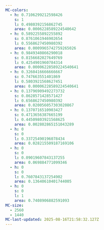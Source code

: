 ```yaml
---
MC-colors:
  - h: 0.7106299212598426
    s: 1
    l: 0.4980392156862745
    area: 0.0006228589224540642
  - h: 0.5892255892255892
    s: 0.8761061946902654
    l: 0.5568627450980392
    area: 0.0009965742759265026
  - h: 0.9849340866290018
    s: 0.8156682027649769
    l: 0.4254901960784314
    area: 0.00006228589224540641
  - h: 0.3260416666666667
    s: 0.747663551401869
    l: 0.5803921568627451
    area: 0.00006228589224540641
  - h: 0.13796909492273732
    s: 0.8628571428571427
    l: 0.6568627450980392
    area: 0.020056057303020867
  - h: 0.1370716510903427
    s: 0.4713656387665199
    l: 0.44509803921568625
    area: 0.002802865151043289
  - h: 0
    s: 0
    l: 0.33725490196078434
    area: 0.028215509187169106
  - h: 0
    s: 0
    l: 0.09019607843137255
    area: 0.069884771099346
  - h: 0
    s: 0
    l: 0.7607843137254902
    area: 0.13640610401744005
  - h: 0
    s: 0
    l: 1
    area: 0.7408906882591093
MC-size:
  - 2560
  - 1440
MC-last-updated: 2025-08-16T21:58:32.127Z
---
```

